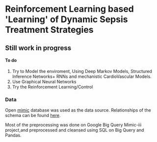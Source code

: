 # Reinforcement Learning based 'Learning' of Dynamic Sepsis Treatment Strategies

## Still work in progress
#### To do
1. Try to Model the enviroment, Using Deep Markov Models, Structured Inference Networks+ RNNs and mechanistic CardioVascular Models.
2. Use Graphical Neural Networks
3. Try the Reinforcement Learning/Control




### Data
Open [mimic] database was used as the data source. Relationships of the schema can be found [here][schema].

Most of the preprocessing was done on Google Big Query Mimic-iii project,and preprocessed and cleansed using SQL on Big Query and Pandas.









  [schema]:<https://mit-lcp.github.io/mimic-schema-spy/index.html>
   [mimic]:<https://mimic.physionet.org/mimicdata>
